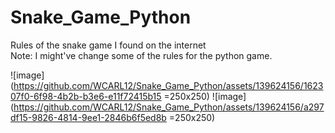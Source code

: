 # Snake_Game_Python

 Rules of the snake game I found on the internet <br/>
 Note: I might've change some of the rules for the python game.
 
![image](https://github.com/WCARL12/Snake_Game_Python/assets/139624156/162307f0-6f98-4b2b-b3e6-e11f72415b15 =250x250)
![image](https://github.com/WCARL12/Snake_Game_Python/assets/139624156/a297df15-9826-4814-9ee1-2846b6f5ed8b =250x250)
